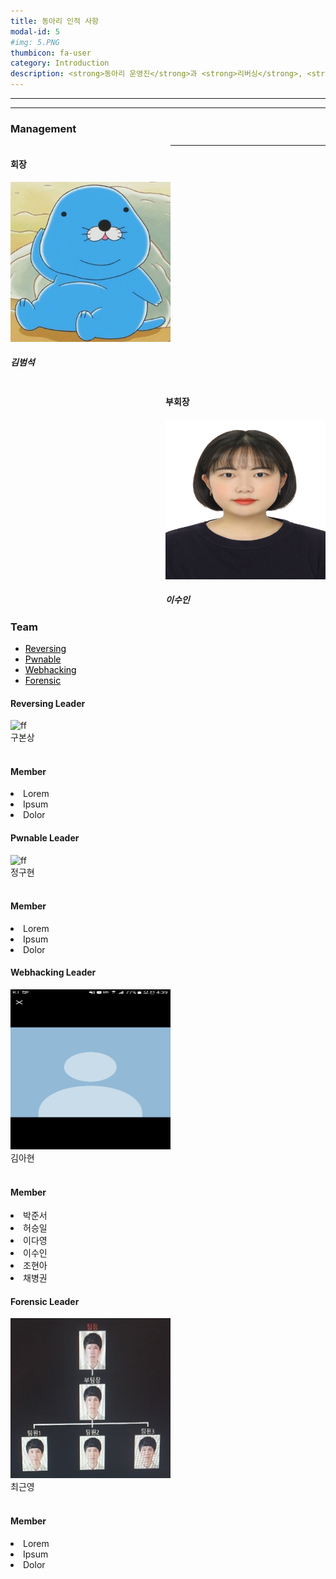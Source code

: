 ```yaml
---
title: 동아리 인적 사항
modal-id: 5
#img: 5.PNG
thumbicon: fa-user
category: Introduction
description: <strong>동아리 운영진</strong>과 <strong>리버싱</strong>, <strong>포너블</strong>, <strong>웹 해킹</strong> 그리고 <strong>포렌식 <br>팀원 소개</strong>
---
```


<hr><hr>

<div>
    <div>
        <h3>Management</h3>
    </div>
        <div style="float:left; display:block">
            <h4>회장</h4>
            <img src="img/team/bumseok.png" alt="ff" width=256 height=256 />
            <h5>김범석</h5>
        </div>
        <div style="float:right; display:block">
            <h4>부회장</h4>
            <img src="img/team/suin.jpg" alt="ff" width=256 height=256 />
            <h5>이수인</h5>
        </div>
</div>

<hr>

<div>
    <div>
        <h3 style="clear: both">Team</h3>
    </div>
    <div class="container" style="clear:both; width:inherit">
    	<ul class="nav nav-tabs">
    		<li class="active"><a data-toggle="tab" href="#home" style="color: #000;">Reversing</a></li>
    		<li><a data-toggle="tab" href="#menu1" style="color: #000;">Pwnable</a></li>
    		<li><a data-toggle="tab" href="#menu2" style="color: #000;">Webhacking</a></li>
    		<li><a data-toggle="tab" href="#menu3" style="color: #000;">Forensic</a></li>
    	</ul>
    	<div class="tab-content">
    		<div id="home" class="tab-pane fade in active">
    			<h4>Reversing Leader</h4>
                <img src="img/team/1.jpg" alt="ff" width=256 height=256 />
    			<div>구본상</div>
                <br>
                <h4>Member</h4>
                <li>Lorem</li>
                <li>Ipsum</li>
                <li>Dolor</li>
    		</div>
    		<div id="menu1" class="tab-pane fade">
    			<h4>Pwnable Leader</h4>
                <img src="img/team/2.jpg" alt="ff" width=256 height=256 />
                <div>정구현</div>
                <br>
    			<h4>Member</h4>
                <li>Lorem</li>
                <li>Ipsum</li>
                <li>Dolor</li>
    		</div>
    		<div id="menu2" class="tab-pane fade">
    			<h4>Webhacking Leader</h4>
                <img src="img/team/4.jpg" alt="ff" width=256 height=256 />
                <div>김아현</div>
                <br>
    			<h4>Member</h4>
                <li>박준서</li>
                <li>허승일</li>
                <li>이다영</li>
                <li>이수인</li>
                <li>조현아</li>
                <li>채병권</li>
    		</div>
    		<div id="menu3" class="tab-pane fade">
    			<h4>Forensic Leader</h4>
                <img src="img/team/5.jpg" alt="ff" width=256 height=256 />
                <div>최근영</div>
                <br>
    			<h4>Member</h4>
                <li>Lorem</li>
                <li>Ipsum</li>
                <li>Dolor</li>
    		</div>
    	</div>
    </div>
</div>
